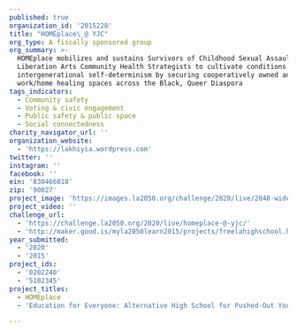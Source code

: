 ```yaml
---
published: true
organization_id: '2015228'
title: "HOMEplace\_@ YJC"
org_type: A fiscally sponsored group
org_summary: >-
  HOMEplace mobilizes and sustains Survivors of Childhood Sexual Assault as
  Liberation Arts Community Health Strategists to cultivate conditions for
  intergenerational self-determinism by securing cooperatively owned and run
  work/home healing spaces across the Black, Queer Diaspora
tags_indicators:
  - Community safety
  - Voting & civic engagement
  - Public safety & public space
  - Social connectedness
charity_navigator_url: ''
organization_website:
  - 'https://lakhiyia.wordpress.com'
twitter: ''
instagram: ''
facebook: ''
ein: '830466818'
zip: '90027'
project_image: 'https://images.la2050.org/challenge/2020/live/2048-wide/homeplace-@-yjc.jpg'
project_video: ''
challenge_url:
  - 'https://challenge.la2050.org/2020/live/homeplace-@-yjc/'
  - 'http://maker.good.is/myla2050learn2015/projects/freelahighschool.html'
year_submitted:
  - '2020'
  - '2015'
project_ids:
  - '0202240'
  - '5102345'
project_titles:
  - HOMEplace
  - 'Education for Everyone: Alternative High School for Pushed-Out Youth'

---
```

